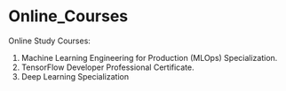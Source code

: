 # Online_Courses
 Online Study
 Courses:
 1. Machine Learning Engineering for Production (MLOps) Specialization.
 2. TensorFlow Developer Professional Certificate.
 3. Deep Learning Specialization
